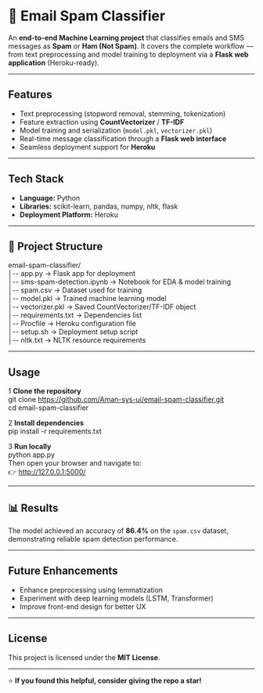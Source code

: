 # 📧 Email Spam Classifier

An **end-to-end Machine Learning project** that classifies emails and SMS messages as **Spam** or **Ham (Not Spam)**. It covers the complete workflow — from text preprocessing and model training to deployment via a **Flask web application** (Heroku-ready).

---

##  Features
- Text preprocessing (stopword removal, stemming, tokenization)
- Feature extraction using **CountVectorizer** / **TF-IDF**
- Model training and serialization (`model.pkl`, `vectorizer.pkl`)
- Real-time message classification through a **Flask web interface**
- Seamless deployment support for **Heroku**

---

## Tech Stack
- **Language:** Python  
- **Libraries:** scikit-learn, pandas, numpy, nltk, flask  
- **Deployment Platform:** Heroku  

---

## 📂 Project Structure
email-spam-classifier/  
│-- app.py → Flask app for deployment  
│-- sms-spam-detection.ipynb → Notebook for EDA & model training  
│-- spam.csv → Dataset used for training  
│-- model.pkl → Trained machine learning model  
│-- vectorizer.pkl → Saved CountVectorizer/TF-IDF object  
│-- requirements.txt → Dependencies list  
│-- Procfile → Heroku configuration file  
│-- setup.sh → Deployment setup script  
│-- nltk.txt → NLTK resource requirements  

---

## Usage
1️ **Clone the repository**  
git clone https://github.com/Aman-sys-ui/email-spam-classifier.git  
cd email-spam-classifier  

2️ **Install dependencies**  
pip install -r requirements.txt  

3️ **Run locally**  
python app.py  
Then open your browser and navigate to:  
👉 http://127.0.0.1:5000/

---


## 📊 Results
The model achieved an accuracy of **86.4%** on the `spam.csv` dataset, demonstrating reliable spam detection performance.

---

## Future Enhancements
- Enhance preprocessing using lemmatization  
- Experiment with deep learning models (LSTM, Transformer)  
- Improve front-end design for better UX  

---

## License
This project is licensed under the **MIT License**.

---

⭐ **If you found this helpful, consider giving the repo a star!**
